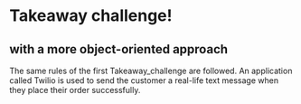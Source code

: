Takeaway challenge!
====
with a more object-oriented approach
---
The same rules of the first Takeaway_challenge are followed. 
An application called Twilio is used to send the customer a real-life text message when they place their order successfully.